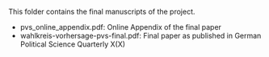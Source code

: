 This folder contains the final manuscripts of the project.

- pvs_online_appendix.pdf: 		Online Appendix of the final paper
- wahlkreis-vorhersage-pvs-final.pdf: 	Final paper as published in German Political Science Quarterly X(X)
